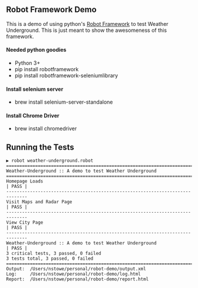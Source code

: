 ## Robot Framework Demo

This is a demo of using python's [Robot Framework](http://robotframework.org/) to test Weather Underground. This is just meant to show the awesomeness of this framework.

#### Needed python goodies
* Python 3+
* pip install robotframework
* pip install robotframework-seleniumlibrary

#### Install selenium server
* brew install selenium-server-standalone

#### Install Chrome Driver
* brew install chromedriver 


## Running the Tests 

```
▶ robot weather-underground.robot
==============================================================================
Weather-Underground :: A demo to test Weather Underground
==============================================================================
Homepage Loads                                                        | PASS |
------------------------------------------------------------------------------
Visit Maps and Radar Page                                             | PASS |
------------------------------------------------------------------------------
View City Page                                                        | PASS |
------------------------------------------------------------------------------
Weather-Underground :: A demo to test Weather Underground             | PASS |
3 critical tests, 3 passed, 0 failed
3 tests total, 3 passed, 0 failed
==============================================================================
Output:  /Users/nstowe/personal/robot-demo/output.xml
Log:     /Users/nstowe/personal/robot-demo/log.html
Report:  /Users/nstowe/personal/robot-demo/report.html
```

